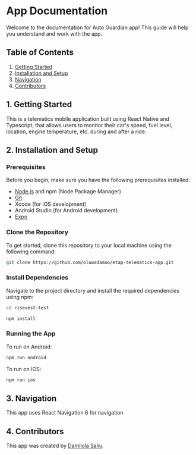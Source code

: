 #  App Documentation

Welcome to the documentation for Auto Guardian app! This guide will help you understand and work with the app.

## Table of Contents

1. [Getting Started](#1-getting-started)
2. [Installation and Setup](#2-installation-and-setup)
3. [Navigation](#3-navigation)
4. [Contributors](#4-contributors)

## 1. Getting Started

This is a telematics mobile application built using React Native and Typescript, that allows users to monitor their car's speed, fuel level, location, engine temperature, etc. during and after a ride.


## 2. Installation and Setup

### Prerequisites

Before you begin, make sure you have the following prerequisites installed:

- [Node.js](https://nodejs.org/) and npm (Node Package Manager)
- [Git](https://git-scm.com/)
- Xcode (for iOS development)
- Android Studio (for Android development)
- [Expo](https://docs.expo.dev/get-started/installation/)

### Clone the Repository
To get started, clone this repository to your local machine using the following command:

```bash
git clone https://github.com/oluwadamoo/etap-telematics-app.git
```

### Install Dependencies
Navigate to the project directory and install the required dependencies using npm:

```bash
cd risevest-test
```

```bash
npm install
```

### Running the App
To run on Android:

```bash
npm run android
```

To run on IOS:

```bash
npm run ios
```

## 3. Navigation
This app uses React Navigation 6 for navigation

## 4. Contributors
This app was created by [Damilola Saliu](https://github.com/oluwadamoo).